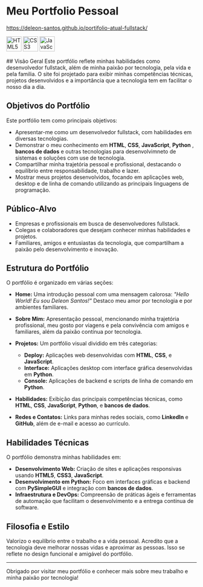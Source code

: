 # Meu Portfolio Pessoal
https://deleon-santos.github.io/portifolio-atual-fullstack/
<p align="left">
  <img src="https://cdn.jsdelivr.net/gh/devicons/devicon/icons/html5/html5-original.svg" alt="HTML5" width="40" height="40"/>
  <img src="https://cdn.jsdelivr.net/gh/devicons/devicon/icons/css3/css3-original.svg" alt="CSS3" width="40" height="40"/>
  <img src="https://cdn.jsdelivr.net/gh/devicons/devicon/icons/javascript/javascript-original.svg" alt="JavaScript" width="40" height="40"/>
  
</p>
## Visão Geral
Este portfólio reflete minhas habilidades como desenvolvedor fullstack, além de minha paixão por tecnologia, pela vida e pela familia. O site foi projetado para exibir minhas competências técnicas, projetos desenvolvidos e a importância que a tecnologia tem em facilitar o nosso dia a dia.

## Objetivos do Portfólio
Este portfólio tem como principais objetivos:
- Apresentar-me como um desenvolvedor fullstack, com habilidades em diversas tecnologias.
- Demonstrar o meu conhecimento em **HTML**, **CSS**, **JavaScript**, **Python** , **bancos de dados** e outras tecnologias para desenvolvimneto de sistemas e soluções com use de tecnologia.
- Compartilhar minha trajetória pessoal e profissional, destacando o equilíbrio entre responsabilidade, trabalho e lazer.
- Mostrar meus projetos desenvolvidos, focando em aplicações web, desktop e de linha de comando utilizando as principais linguagens de programação.

## Público-Alvo
- Empresas e profissionais em busca de desenvolvedores fullstack.
- Colegas e colaboradores que desejam conhecer minhas habilidades e projetos.
- Familiares, amigos e entusiastas da tecnologia, que compartilham a paixão pelo desenvolvimento e inovação.

## Estrutura do Portfólio
O portfólio é organizado em várias seções:

- **Home:** Uma introdução pessoal com uma mensagem calorosa: _"Hello World! Eu sou Deleon Santos!"_ Destaco meu amor por tecnologia e por ambientes familiares.
  
- **Sobre Mim:** Apresentação pessoal, mencionando minha trajetória profissional, meu gosto por viagens e pela convivência com amigos e familiares, além da paixão contínua por tecnologia.

- **Projetos:** Um portfólio visual dividido em três categorias:
  - **Deploy:** Aplicações web desenvolvidas com **HTML**, **CSS**, e **JavaScript**.
  - **Interface:** Aplicações desktop com interface gráfica desenvolvidas em **Python**.
  - **Console:** Aplicações de backend e scripts de linha de comando em **Python**.
  
- **Habilidades:** Exibição das principais competências técnicas, como **HTML**, **CSS**, **JavaScript**, **Python**, e **bancos de dados**.

- **Redes e Contatos:** Links para minhas redes sociais, como **LinkedIn** e **GitHub**, além de e-mail e acesso ao currículo.

## Habilidades Técnicas
O portfólio demonstra minhas habilidades em:
- **Desenvolvimento Web:** Criação de sites e aplicações responsivas usando **HTML5**, **CSS3**, **JavaScript**.
- **Desenvolvimento em Python:** Foco em interfaces gráficas e backend com **PySimpleGUI** e integração com **bancos de dados**.
- **Infraestrutura e DevOps:** Compreensão de práticas ágeis e ferramentas de automação que facilitam o desenvolvimento e a entrega contínua de software.

## Filosofia e Estilo
Valorizo o equilíbrio entre o trabalho e a vida pessoal. Acredito que a tecnologia deve melhorar nossas vidas e aproximar as pessoas. Isso se reflete no design funcional e amigável do portfólio.

---

Obrigado por visitar meu portfólio e conhecer mais sobre meu trabalho e minha paixão por tecnologia!
